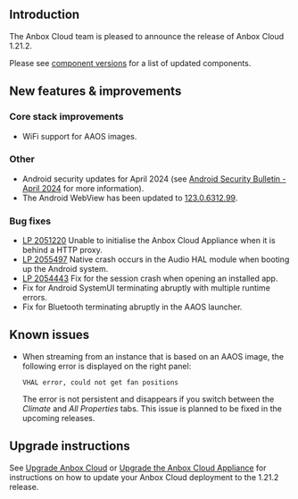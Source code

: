 ## Introduction

The Anbox Cloud team is pleased to announce the release of Anbox Cloud 1.21.2.

Please see [component versions](https://anbox-cloud.io/docs/reference/component-versions) for a list of updated components.

## New features & improvements

### Core stack improvements

* WiFi support for AAOS images.<!--AC-2211-->

### Other

* Android security updates for April 2024 (see [Android Security Bulletin - April 2024](https://source.android.com/docs/security/bulletin/2024-04-01) for more information).<!--AC-2391-->
* The Android WebView has been updated to [123.0.6312.99](https://chromereleases.googleblog.com/2024/04/chrome-for-android-update.html).

### Bug fixes

* [LP 2051220](https://bugs.launchpad.net/anbox-cloud/+bug/2051220) Unable to initialise the Anbox Cloud Appliance when it is behind a HTTP proxy.<!--AC-2306-->
* [LP 2055497](https://bugs.launchpad.net/anbox-cloud/+bug/2055497) Native crash occurs in the Audio HAL module when booting up the Android system.<!--AC-2330-->
* [LP 2054443](https://bugs.launchpad.net/anbox-cloud/+bug/2054443) Fix for the session crash when opening an installed app.<!--AC-2297-->
* Fix for Android SystemUI terminating abruptly with multiple runtime errors.<!--AC-2267-->
* Fix for Bluetooth terminating abruptly in the AAOS launcher.<!--AC-2265-->

## Known issues

* When streaming from an instance that is based on an AAOS image, the following error is displayed on the right panel:<!--AC-2456-->

  ```
  VHAL error, could not get fan positions
  ```
  The error is not persistent and disappears if you switch between the *Climate* and *All Properties* tabs. This issue is planned to be fixed in the upcoming releases.


## Upgrade instructions

See [Upgrade Anbox Cloud](https://anbox-cloud.io/docs/howto/update/upgrade-anbox) or [Upgrade the Anbox Cloud Appliance](https://anbox-cloud.io/docs/howto/update/upgrade-appliance) for instructions on how to update your Anbox Cloud deployment to the 1.21.2 release.
